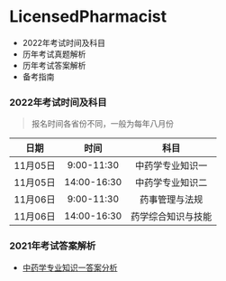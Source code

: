 # LicensedPharmacist 

- 2022年考试时间及科目
- 历年考试真题解析
- 历年考试答案解析
- 备考指南

### 2022年考试时间及科目

> 报名时间各省份不同，一般为每年八月份

|   日期   |    时间     |        科目        |
| :------: | :---------: | :----------------: |
| 11月05日 | 9:00-11:30  |  中药学专业知识一  |
| 11月05日 | 14:00-16:30 |  中药学专业知识二  |
| 11月06日 | 9:00-11:30  |   药事管理与法规   |
| 11月06日 | 14:00-16:30 | 药学综合知识与技能 |

### 2021年考试答案解析

- [中药学专业知识一答案分析](2021/中药学专业知识一答案分析.md)




